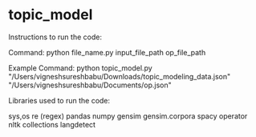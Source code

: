 # topic_model
Instructions to run the code:

Command:  python file_name.py input_file_path op_file_path

Example Command:  python topic_model.py "/Users/vigneshsureshbabu/Downloads/topic_modeling_data.json" "/Users/vigneshsureshbabu/Documents/op.json"

Libraries used to run the code:

sys,os
re (regex)
pandas
numpy
gensim
gensim.corpora
spacy
operator
nltk
collections
langdetect
